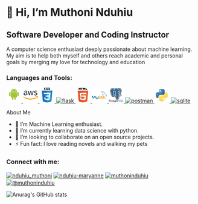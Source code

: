 
# **👋 Hi, I’m Muthoni Nduhiu**

## Software Developer and Coding Instructor

A computer science enthusiast deeply passionate about machine learning. My aim is to help both myself and others reach academic and personal goals by merging my love for technology and education


<h3 align="left">Languages and Tools:</h3>
<p align="left"> <a href="https://developer.android.com" target="_blank" rel="noreferrer"> <img src="https://raw.githubusercontent.com/devicons/devicon/master/icons/android/android-original-wordmark.svg" alt="android" width="40" height="40"/> </a> <a href="https://aws.amazon.com" target="_blank" rel="noreferrer"> <img src="https://raw.githubusercontent.com/devicons/devicon/master/icons/amazonwebservices/amazonwebservices-original-wordmark.svg" alt="aws" width="40" height="40"/> </a> <a href="https://www.w3schools.com/css/" target="_blank" rel="noreferrer"> <img src="https://raw.githubusercontent.com/devicons/devicon/master/icons/css3/css3-original-wordmark.svg" alt="css3" width="40" height="40"/> </a> <a href="https://flask.palletsprojects.com/" target="_blank" rel="noreferrer"> <img src="https://www.vectorlogo.zone/logos/pocoo_flask/pocoo_flask-icon.svg" alt="flask" width="40" height="40"/> </a> <a href="https://www.w3.org/html/" target="_blank" rel="noreferrer"> <img src="https://raw.githubusercontent.com/devicons/devicon/master/icons/html5/html5-original-wordmark.svg" alt="html5" width="40" height="40"/> </a> <a href="https://kotlinlang.org" target="_blank" rel="noreferrer"> </a> <a href="https://www.mysql.com/" target="_blank" rel="noreferrer"> <img src="https://raw.githubusercontent.com/devicons/devicon/master/icons/mysql/mysql-original-wordmark.svg" alt="mysql" width="40" height="40"/> </a> <a href="https://www.postgresql.org" target="_blank" rel="noreferrer"> <img src="https://raw.githubusercontent.com/devicons/devicon/master/icons/postgresql/postgresql-original-wordmark.svg" alt="postgresql" width="40" height="40"/> </a> <a href="https://postman.com" target="_blank" rel="noreferrer"> <img src="https://www.vectorlogo.zone/logos/getpostman/getpostman-icon.svg" alt="postman" width="40" height="40"/> </a> <a href="https://www.python.org" target="_blank" rel="noreferrer"> <img src="https://raw.githubusercontent.com/devicons/devicon/master/icons/python/python-original.svg" alt="python" width="40" height="40"/> </a> 
<a href="https://www.sqlite.org/" target="_blank" rel="noreferrer"> <img src="https://www.vectorlogo.zone/logos/sqlite/sqlite-icon.svg" alt="sqlite" width="40" height="40"/> </a> </p


## About Me
- 👀 I’m Machine Learning enthusiast.
- 🌱 I’m currently learning data science with python.
- 👯 I’m looking to collaborate on an open source projects.
- ⚡ Fun fact: I love reading novels and walking my pets



<h3 align="left">Connect with me:</h3>
<p align="left">
<a href="https://twitter.com/nduhiu_muthoni" target="_blank"><img align="center" src="https://raw.githubusercontent.com/rahuldkjain/github-profile-readme-generator/master/src/images/icons/Social/twitter.svg" alt="nduhiu_muthoni" height="30" width="40" /></a>
<a href="https://linkedin.com/in/nduhiu-maryanne" target="_blank"><img align="center" src="https://raw.githubusercontent.com/rahuldkjain/github-profile-readme-generator/master/src/images/icons/Social/linked-in-alt.svg" alt="nduhiu-maryanne" height="30" width="40" /></a>
<a href="https://instagram.com/muthoninduhiu" target="_blank"><img align="center" src="https://raw.githubusercontent.com/rahuldkjain/github-profile-readme-generator/master/src/images/icons/Social/instagram.svg" alt="muthoninduhiu" height="30" width="40" /></a>
<a href="https://medium.com/@muthoninduhiu.mn" target="_blank"><img align="center" src="https://raw.githubusercontent.com/rahuldkjain/github-profile-readme-generator/master/src/images/icons/Social/medium.svg" alt="@muthoninduhiu" height="30" width="40" /></a>
</p>


![Anurag's GitHub stats](https://github-readme-stats.vercel.app/api?username=muthoninduhiu&show_icons=true&theme=gruvbox)




<!---
muthoninduhiu/muthoninduhiu is a ✨ special ✨ repository because its `README.md` (this file) appears on your GitHub profile.
You can click the Preview link to take a look at your changes.
--->
